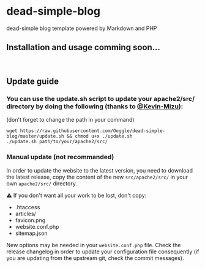 # dead-simple-blog
dead-simple blog template powered by Markdown and PHP

## Installation and usage comming soon...

<br>

## Update guide

### You can use the update.sh script to update your apache2/src/ directory by doing the following (thanks to [@Kevin-Mizu](https://github.com/Kevin-Mizu)):   
(don't forget to change the path in your command)   
```
wget https://raw.githubusercontent.com/Ooggle/dead-simple-blog/master/update.sh && chmod u+x ./update.sh
./update.sh path/to/your/apache2/src/
```

### Manual update (not recommanded)

In order to update the website to the latest version, you need to download the latest release, copy the content of the new `src/apache2/src/` in your own `apache2/src/` directory.

:warning: If you don't want all your work to be lost, don't copy:   
- .htaccess   
- articles/   
- favicon.png   
- website.conf.php   
- sitemap.json   

New options may be needed in your `website.conf.php` file. Check the release changelog in order to update your configuration file consequently (if you are updating from the upstream git, check the commit messages).
